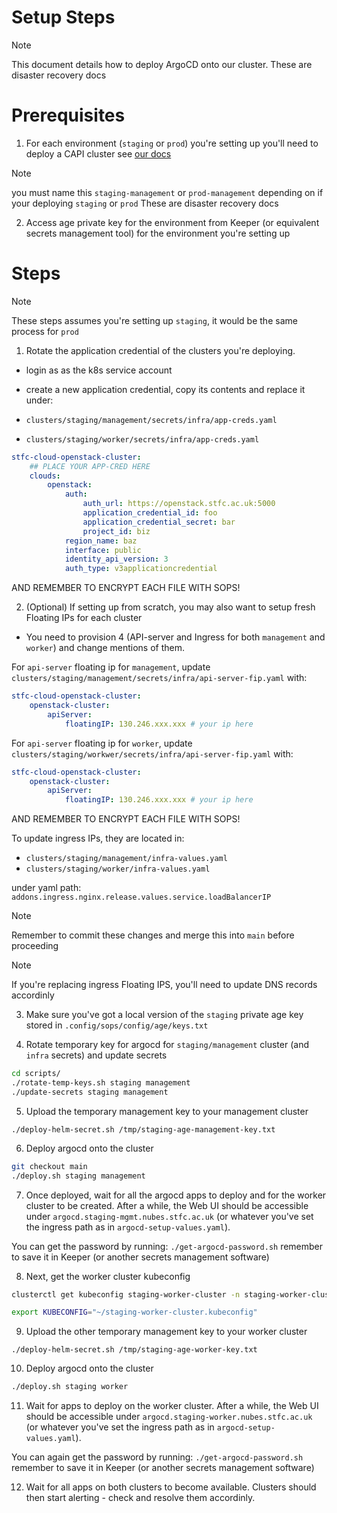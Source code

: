 # Setup Steps

> [!NOTE]
> This document details how to deploy ArgoCD onto our cluster.
> These are disaster recovery docs 


# Prerequisites

1. For each environment (`staging` or `prod`) you're setting up you'll need to deploy a CAPI cluster see [our docs](https://stfc.atlassian.net/wiki/spaces/CLOUDKB/pages/211878034/Cluster+API+Setup)

> [!NOTE]
> you must name this `staging-management` or `prod-management` depending on if your deploying `staging` or `prod`
> These are disaster recovery docs 


2. Access age private key for the environment from Keeper (or equivalent secrets management tool) for the environment you're setting up 


# Steps

> [!NOTE]
> These steps assumes you're setting up `staging`, it would be the same process for `prod` 


1.  Rotate the application credential of the clusters you're deploying. 

- login as as the k8s service account

- create a new application credential, copy its contents and replace it under:
  
- `clusters/staging/management/secrets/infra/app-creds.yaml`
- `clusters/staging/worker/secrets/infra/app-creds.yaml`

```yaml
stfc-cloud-openstack-cluster:
    ## PLACE YOUR APP-CRED HERE
    clouds:
        openstack:
            auth:
                auth_url: https://openstack.stfc.ac.uk:5000
                application_credential_id: foo
                application_credential_secret: bar
                project_id: biz
            region_name: baz
            interface: public
            identity_api_version: 3
            auth_type: v3applicationcredential
```

AND REMEMBER TO ENCRYPT EACH FILE WITH SOPS!

2. (Optional) If setting up from scratch, you may also want to setup fresh Floating IPs for each cluster

- You need to provision 4 (API-server and Ingress for both `management` and `worker`) and change mentions of them.

For `api-server` floating ip for `management`, update `clusters/staging/management/secrets/infra/api-server-fip.yaml` with:

```yaml
stfc-cloud-openstack-cluster:
    openstack-cluster:
        apiServer:
            floatingIP: 130.246.xxx.xxx # your ip here
```

For `api-server` floating ip for `worker`, update `clusters/staging/workwer/secrets/infra/api-server-fip.yaml` with:

```yaml
stfc-cloud-openstack-cluster:
    openstack-cluster:
        apiServer:
            floatingIP: 130.246.xxx.xxx # your ip here
```

AND REMEMBER TO ENCRYPT EACH FILE WITH SOPS!

To update ingress IPs, they are located in: 

- `clusters/staging/management/infra-values.yaml`
- `clusters/staging/worker/infra-values.yaml`

under yaml path: `addons.ingress.nginx.release.values.service.loadBalancerIP`

> [!NOTE]
> Remember to commit these changes and merge this into `main` before proceeding

> [!NOTE]
> If you're replacing ingress Floating IPS, you'll need to update DNS records accordinly 

3. Make sure you've got a local version of the `staging` private age key stored in `.config/sops/config/age/keys.txt` 

4. Rotate temporary key for argocd for `staging/management` cluster (and `infra` secrets) and update secrets

```bash
cd scripts/
./rotate-temp-keys.sh staging management
./update-secrets staging management
```

5. Upload the temporary management key to your management cluster 

`./deploy-helm-secret.sh /tmp/staging-age-management-key.txt`

6. Deploy argocd onto the cluster

```bash
git checkout main
./deploy.sh staging management
```

7. Once deployed, wait for all the argocd apps to deploy and for the worker cluster to be created. After a while, the Web UI should be accessible under `argocd.staging-mgmt.nubes.stfc.ac.uk` (or whatever you've set the ingress path as in `argocd-setup-values.yaml`). 

You can get the password by running: `./get-argocd-password.sh`
remember to save it in Keeper (or another secrets management software)

8. Next, get the worker cluster kubeconfig

```bash
clusterctl get kubeconfig staging-worker-cluster -n staging-worker-cluster > ~/staging-worker-cluster.kubeconfig

export KUBECONFIG="~/staging-worker-cluster.kubeconfig"
```

9. Upload the other temporary management key to your worker cluster 

`./deploy-helm-secret.sh /tmp/staging-age-worker-key.txt`

10. Deploy argocd onto the cluster

```bash
./deploy.sh staging worker
```

11. Wait for apps to deploy on the worker cluster. After a while, the Web UI should be accessible under `argocd.staging-worker.nubes.stfc.ac.uk` (or whatever you've set the ingress path as in `argocd-setup-values.yaml`). 

You can again get the password by running: `./get-argocd-password.sh`
remember to save it in Keeper (or another secrets management software)

12. Wait for all apps on both clusters to become available. Clusters should then start alerting - check and resolve them accordinly.